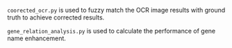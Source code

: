 `coorected_ocr.py` is used to fuzzy match the OCR image results with ground truth to achieve corrected results.

`gene_relation_analysis.py` is used to calculate the performance of gene name enhancement.